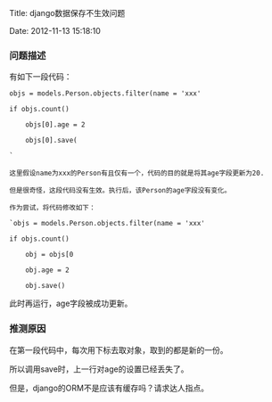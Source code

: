 Title: django数据保存不生效问题

Date: 2012-11-13 15:18:10

### 问题描述

有如下一段代码：

    objs = models.Person.objects.filter(name = 'xxx'

    if objs.count()

        objs[0].age = 2

        objs[0].save(

    `

    这里假设name为xxx的Person有且仅有一个，代码的目的就是将其age字段更新为20.

    但是很奇怪，这段代码没有生效。执行后，该Person的age字段没有变化。

    作为尝试，将代码修改如下：

    `objs = models.Person.objects.filter(name = 'xxx'

    if objs.count()

        obj = objs[0

        obj.age = 2

        obj.save()

此时再运行，age字段被成功更新。

### 推测原因

在第一段代码中，每次用下标去取对象，取到的都是新的一份。

所以调用save时，上一行对age的设置已经丢失了。

但是，django的ORM不是应该有缓存吗？请求达人指点。